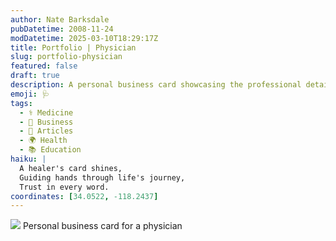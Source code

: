 ```yaml
---
author: Nate Barksdale
pubDatetime: 2008-11-24
modDatetime: 2025-03-10T18:29:17Z
title: Portfolio | Physician
slug: portfolio-physician
featured: false
draft: true
description: A personal business card showcasing the professional details of a physician, located in the heart of a bustling city. Coordinates
emoji: 🩺
tags:
  - ⚕️ Medicine
  - 💼 Business
  - 📖 Articles
  - 🌍 Health
  - 📚 Education
haiku: |
  A healer's card shines,  
  Guiding hands through life's journey,  
  Trust in every word.
coordinates: [34.0522, -118.2437]
---
```


![](https://www.natebarksdale.com/wp-content/uploads/portfolio/robyn_card_530.jpg) Personal business card for a physician

